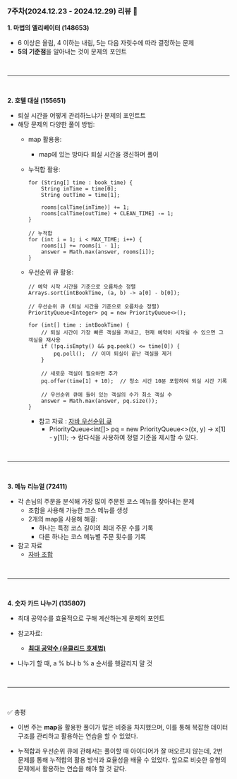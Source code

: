### 7주차(2024.12.23 - 2024.12.29) 리뷰 🤔

**1. 마법의 엘리베이터 (148653)**
- 6 이상은 올림, 4 이하는 내림, 5는 다음 자릿수에 따라 결정하는 문제
- **5의 기준점**을 알아내는 것이 문제의 포인트

<br><hr><br>

**2. 호텔 대실 (155651)**
- 퇴실 시간을 어떻게 관리하느냐가 문제의 포인트트
- 해당 문제의 다양한 풀이 방법:
    - map 활용용:
        - map에 있는 방마다 퇴실 시간을 갱신하며 풀이
    - 누적합 활용:
        ```
        for (String[] time : book_time) {
            String inTime = time[0];
            String outTime = time[1];

            rooms[calTime(inTime)] += 1;
            rooms[calTime(outTime) + CLEAN_TIME] -= 1;
        }

        // 누적합
        for (int i = 1; i < MAX_TIME; i++) {
            rooms[i] += rooms[i - 1];
            answer = Math.max(answer, rooms[i]);
        }
        ```
    - 우선순위 큐 활용:
        ```
        // 예약 시작 시간을 기준으로 오름차순 정렬
        Arrays.sort(intBookTime, (a, b) -> a[0] - b[0]);

        // 우선순위 큐 (퇴실 시간을 기준으로 오름차순 정렬)
        PriorityQueue<Integer> pq = new PriorityQueue<>();
        
        for (int[] time : intBookTime) {
            // 퇴실 시간이 가장 빠른 객실을 꺼내고, 현재 예약이 시작될 수 있으면 그 객실을 재사용
            if (!pq.isEmpty() && pq.peek() <= time[0]) {
                pq.poll();  // 이미 퇴실이 끝난 객실을 제거
            }
            
            // 새로운 객실이 필요하면 추가
            pq.offer(time[1] + 10);  // 청소 시간 10분 포함하여 퇴실 시간 기록
            
            // 우선순위 큐에 들어 있는 객실의 수가 최소 객실 수
            answer = Math.max(answer, pq.size());
        }
        ```

        - 참고 자료 : [자바 우선순위 큐](https://kbj96.tistory.com/49)
            - PriorityQueue<int[]> pq = new PriorityQueue<>((x, y) -> x[1] - y[1]);
            -> 람다식을 사용하여 정렬 기준을 제시할 수 있다.

<br><hr><br>

**3. 메뉴 리뉴얼 (72411)**
- 각 손님의 주문을 분석해 가장 많이 주문된 코스 메뉴를 찾아내는 문제
    - 조합을 사용해 가능한 코스 메뉴를 생성
    - 2개의 map을 사용해 해결:
        - 하나는 특정 코스 길이의 최대 주문 수를 기록
        - 다른 하나는 코스 메뉴별 주문 횟수를 기록
- 참고 자료
    - [자바 조합](https://sskl660.tistory.com/50)

<br><hr><br>

**4. 숫자 카드 나누기 (135807)**
- 최대 공약수를 효율적으로 구해 계산하는게 문제의 포인트
- 참고자료:
    - [**최대 공약수 (유클리드 호제법)**](https://adjh54.tistory.com/179)

- 나누기 할 때, a % b나 b % a 순서를 헷갈리지 말 것

<br><hr><br>

✅ 총평
- 이번 주는 **map**을 활용한 풀이가 많은 비중을 차지했으며, 이를 통해 복잡한 데이터 구조를 관리하고 활용하는 연습을 할 수 있었다.

- 누적합과 우선순위 큐에 관해서는 풀이할 때 아이디어가 잘 떠오르지 않는데,
2번 문제를 통해 누적합의 활용 방식과 효율성을 배울 수 있었다. 앞으로 비슷한 유형의 문제에서 활용하는 연습을 해야 할 것 같다.